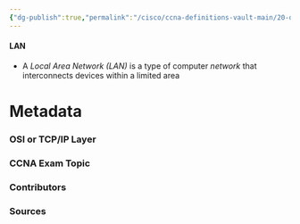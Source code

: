```yaml
---
{"dg-publish":true,"permalink":"/cisco/ccna-definitions-vault-main/20-definitions/lan/","tags":["defs_ccna"]}
---
```


#### LAN
- A *Local Area Network (LAN)* is a type of computer *network* that interconnects devices within a limited area







# Metadata
### OSI or TCP/IP Layer

### CCNA Exam Topic

### Contributors

### Sources

